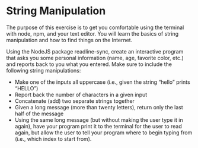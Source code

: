 # String Manipulation

The purpose of this exercise is to get you comfortable using the terminal with node, npm, and your text editor. You will learn the basics of string manipulation and how to find things on the Internet.

Using the NodeJS package readline-sync, create an interactive program that asks you some personal information (name, age, favorite color, etc.) and reports back to you what you entered. Make sure to include the following string manipulations:

* Make one of the inputs all uppercase (i.e., given the string “hello” prints “HELLO”)
* Report back the number of characters in a given input
* Concatenate (add) two separate strings together
* Given a long message (more than twenty letters), return only the last half of the message
* Using the same long message (but without making the user type it in again), have your program print it to the terminal for the user to read again, but allow the user to tell your program where to begin typing from (i.e., which index to start from).

